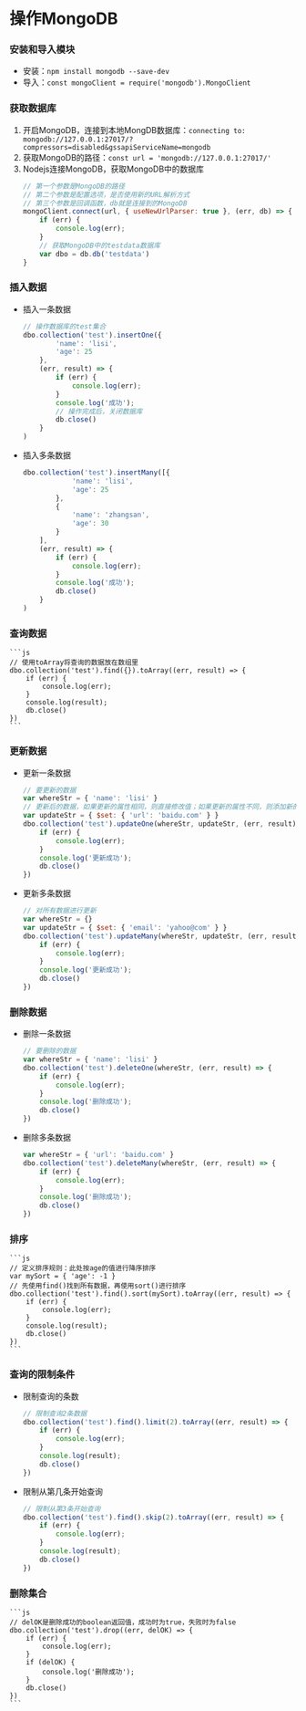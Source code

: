 # 操作MongoDB

### 安装和导入模块
- 安装：``npm install mongodb --save-dev``
- 导入：``const mongoClient = require('mongodb').MongoClient``

### 获取数据库
1.  开启MongoDB，连接到本地MongDB数据库：``connecting to: mongodb://127.0.0.1:27017/?compressors=disabled&gssapiServiceName=mongodb``
2.  获取MongoDB的路径：``const url = 'mongodb://127.0.0.1:27017/'``
3.  Nodejs连接MongoDB，获取MongoDB中的数据库
    ```js
    // 第一个参数是MongoDB的路径
    // 第二个参数是配置选项，是否使用新的URL解析方式
    // 第三个参数是回调函数，db就是连接到的MongoDB
    mongoClient.connect(url, { useNewUrlParser: true }, (err, db) => {
        if (err) {
            console.log(err);
        }
        // 获取MongoDB中的testdata数据库
        var dbo = db.db('testdata')
    }

### 插入数据
- 插入一条数据
    ```js
    // 操作数据库的test集合
    dbo.collection('test').insertOne({
            'name': 'lisi',
            'age': 25
        },
        (err, result) => {
            if (err) {
                console.log(err);
            }
            console.log('成功');
            // 操作完成后，关闭数据库
            db.close()
        }
    )
- 插入多条数据
    ```js
    dbo.collection('test').insertMany([{
                'name': 'lisi',
                'age': 25
            },
            {
                'name': 'zhangsan',
                'age': 30
            }
        ],
        (err, result) => {
            if (err) {
                console.log(err);
            }
            console.log('成功');
            db.close()
        }
    )

### 查询数据
    ```js
    // 使用toArray将查询的数据放在数组里
    dbo.collection('test').find({}).toArray((err, result) => {
        if (err) {
            console.log(err);
        }
        console.log(result);
        db.close()
    })
    ```

### 更新数据
- 更新一条数据
    ```js
    // 要更新的数据
    var whereStr = { 'name': 'lisi' }
    // 更新后的数据，如果更新的属性相同，则直接修改值；如果更新的属性不同，则添加新的属性
    var updateStr = { $set: { 'url': 'baidu.com' } }
    dbo.collection('test').updateOne(whereStr, updateStr, (err, result) => {
        if (err) {
            console.log(err);
        }
        console.log('更新成功');
        db.close()
    })
- 更新多条数据
    ```js
    // 对所有数据进行更新
    var whereStr = {}
    var updateStr = { $set: { 'email': 'yahoo@com' } }
    dbo.collection('test').updateMany(whereStr, updateStr, (err, result) => {
        if (err) {
            console.log(err);
        }
        console.log('更新成功');
        db.close()
    })

### 删除数据
- 删除一条数据
    ```js
    // 要删除的数据
    var whereStr = { 'name': 'lisi' }
    dbo.collection('test').deleteOne(whereStr, (err, result) => {
        if (err) {
            console.log(err);
        }
        console.log('删除成功');
        db.close()
    })
- 删除多条数据
    ```js
    var whereStr = { 'url': 'baidu.com' }
    dbo.collection('test').deleteMany(whereStr, (err, result) => {
        if (err) {
            console.log(err);
        }
        console.log('删除成功');
        db.close()
    })

### 排序
    ```js
    // 定义排序规则：此处按age的值进行降序排序
    var mySort = { 'age': -1 }
    // 先使用find()找到所有数据，再使用sort()进行排序
    dbo.collection('test').find().sort(mySort).toArray((err, result) => {
        if (err) {
            console.log(err);
        }
        console.log(result);
        db.close()
    })
    ```

### 查询的限制条件
- 限制查询的条数
    ```js
    // 限制查询2条数据
    dbo.collection('test').find().limit(2).toArray((err, result) => {
        if (err) {
            console.log(err);
        }
        console.log(result);
        db.close()
    })
- 限制从第几条开始查询
    ```js
    // 限制从第3条开始查询
    dbo.collection('test').find().skip(2).toArray((err, result) => {
        if (err) {
            console.log(err);
        }
        console.log(result);
        db.close()
    })

### 删除集合
    ```js
    // delOK是删除成功的boolean返回值，成功时为true，失败时为false
    dbo.collection('test').drop((err, delOK) => {
        if (err) {
            console.log(err);
        }
        if (delOK) {
            console.log('删除成功');
        }
        db.close()
    })
    ```

### 